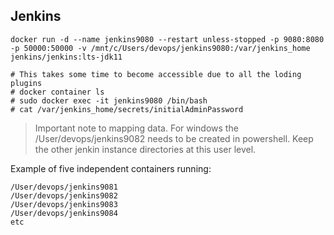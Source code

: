 ## Jenkins
```
docker run -d --name jenkins9080 --restart unless-stopped -p 9080:8080 -p 50000:50000 -v /mnt/c/Users/devops/jenkins9080:/var/jenkins_home jenkins/jenkins:lts-jdk11 
  
# This takes some time to become accessible due to all the loding plugins
# docker container ls
# sudo docker exec -it jenkins9080 /bin/bash
# cat /var/jenkins_home/secrets/initialAdminPassword
```

> Important note to mapping data. For windows the /User/devops/jenkins9082 needs to be created in powershell. Keep the other jenkin instance directories at this user level.  

Example of five independent containers running: 
```
/User/devops/jenkins9081
/User/devops/jenkins9082
/User/devops/jenkins9083
/User/devops/jenkins9084
etc
```
